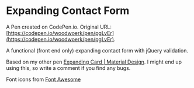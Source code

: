 # Expanding Contact Form

A Pen created on CodePen.io. Original URL: [https://codepen.io/woodwoerk/pen/pgLvEr](https://codepen.io/woodwoerk/pen/pgLvEr).

A functional (front end only) expanding contact form with jQuery validation.

Based on my other pen [Expanding Card | Material Design](http://codepen.io/woodwork/pen/adbyvG/). I might end up using this, so write a comment if you find any bugs.

Font icons from [Font Awesome](https://fortawesome.github.io/Font-Awesome/)
